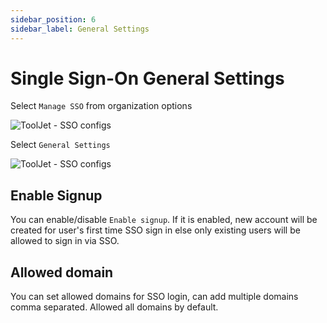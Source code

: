 ```yaml
---
sidebar_position: 6
sidebar_label: General Settings
---
```


# Single Sign-On General Settings

Select `Manage SSO` from organization options

<div style={{textAlign: 'center'}}>

![ToolJet - SSO configs](/img/password-login/organization-menu.png)

</div>

Select `General Settings`

<div style={{textAlign: 'center'}}>

![ToolJet - SSO configs](/img/sso/general/general-settings.png)

</div>

## Enable Signup

You can enable/disable `Enable signup`. If it is enabled, new account will be created for user's first time SSO sign in else only existing users will be allowed to sign in via SSO.

## Allowed domain

You can set allowed domains for SSO login, can add multiple domains comma separated. Allowed all domains by default.

